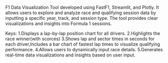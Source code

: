  F1 Data Visualization Tool developed using FastF1, Streamlit, and Plotly. It allows users to explore and analyze race and qualifying session data by inputting a specific year, track, and session type. The tool provides clear visualizations and insights into Formula 1 sessions.

Keys:
1.Displays a lap-by-lap position chart for all drivers.
2.Highlights the race winner(with scorces)
3.Shows lap and sector times in seconds for each driver,Includes a bar chart of fastest lap times to visualize qualifying performance.
4.Allows users to dynamically input race details.
5.Generates real-time data visualizations and insights based on user input.
